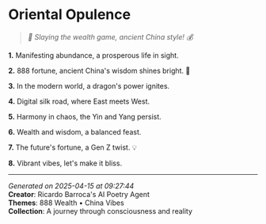 # Oriental Opulence

> *🧧 Slaying the wealth game, ancient China style! 💰*

**1.** Manifesting abundance, a prosperous life in sight.


**2.** 888 fortune, ancient China's wisdom shines bright. 🧧


**3.** In the modern world, a dragon's power ignites.


**4.** Digital silk road, where East meets West.


**5.** Harmony in chaos, the Yin and Yang persist.


**6.** Wealth and wisdom, a balanced feast.


**7.** The future's fortune, a Gen Z twist. 💡


**8.** Vibrant vibes, let's make it bliss.



---

*Generated on 2025-04-15 at 09:27:44*  
**Creator**: Ricardo Barroca's AI Poetry Agent  
**Themes**: 888 Wealth • China Vibes  
**Collection**: A journey through consciousness and reality